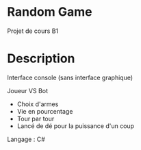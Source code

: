 # Random Game

Projet de cours B1

# Description

Interface console (sans interface graphique)

Joueur VS Bot 

- Choix d'armes
- Vie en pourcentage
- Tour par tour
- Lancé de dé pour la puissance d'un coup

Langage : C#
